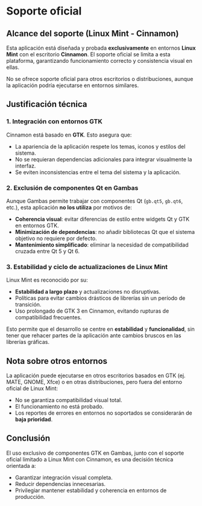 # Soporte oficial

## Alcance del soporte (Linux Mint - Cinnamon)

Esta aplicación está diseñada y probada **exclusivamente** en entornos **Linux Mint** con el escritorio **Cinnamon**.
El soporte oficial se limita a esta plataforma, garantizando funcionamiento correcto y consistencia visual en ellas.

No se ofrece soporte oficial para otros escritorios o distribuciones, aunque la aplicación podría ejecutarse en entornos similares.

## Justificación técnica

### 1. Integración con entornos GTK
Cinnamon está basado en **GTK**.
Esto asegura que:
- La apariencia de la aplicación respete los temas, iconos y estilos del sistema.
- No se requieran dependencias adicionales para integrar visualmente la interfaz.
- Se eviten inconsistencias entre el tema del sistema y la aplicación.

### 2. Exclusión de componentes Qt en Gambas
Aunque Gambas permite trabajar con componentes Qt (`gb.qt5`, `gb.qt6`, etc.), esta aplicación **no los utiliza** por motivos de:
- **Coherencia visual**: evitar diferencias de estilo entre widgets Qt y GTK en entornos GTK.
- **Minimización de dependencias**: no añadir bibliotecas Qt que el sistema objetivo no requiere por defecto.
- **Mantenimiento simplificado**: eliminar la necesidad de compatibilidad cruzada entre Qt 5 y Qt 6.

### 3. Estabilidad y ciclo de actualizaciones de Linux Mint
Linux Mint es reconocido por su:
- **Estabilidad a largo plazo** y actualizaciones no disruptivas.
- Políticas para evitar cambios drásticos de librerías sin un período de transición.
- Uso prolongado de GTK 3 en Cinnamon, evitando rupturas de compatibilidad frecuentes.

Esto permite que el desarrollo se centre en **estabilidad** y **funcionalidad**, sin tener que rehacer partes de la aplicación ante cambios bruscos en las librerías gráficas.

## Nota sobre otros entornos
La aplicación puede ejecutarse en otros escritorios basados en GTK (ej. MATE, GNOME, Xfce) o en otras distribuciones, pero fuera del entorno oficial de Linux Mint:
- No se garantiza compatibilidad visual total.
- El funcionamiento no está probado.
- Los reportes de errores en entornos no soportados se considerarán de **baja prioridad**.

## Conclusión
El uso exclusivo de componentes GTK en Gambas, junto con el soporte oficial limitado a Linux Mint con Cinnamon, es una decisión técnica orientada a:
- Garantizar integración visual completa.
- Reducir dependencias innecesarias.
- Privilegiar mantener estabilidad y coherencia en entornos de producción.
